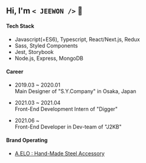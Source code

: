 ## Hi, I'm `< JEEWON />`  👻

#### Tech Stack
  + Javascript(+ES6), Typescript, React/Next.js, Redux
  + Sass, Styled Components
  + Jest, Storybook
  + Node.js, Express, MongoDB

#### Career
  + 2019.03 ~ 2020.01<br/>
    Main Designer of "S.Y.Company" in Osaka, Japan

  + 2021.03 ~ 2021.04<br/>
    Front-End Development Intern of "Digger"
  
  + 2021.06 ~ <br/>
    Front-End Developer in Dev-team of "J2KB"
  
#### Brand Operating
  + [A.ELO : Hand-Made Steel Accessory](https://www.idus.com/a-elo)
